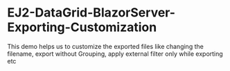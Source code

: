# EJ2-DataGrid-BlazorServer-Exporting-Customization
This demo helps us to customize the exported files like changing the filename, export without Grouping, apply external filter only while exporting etc 
